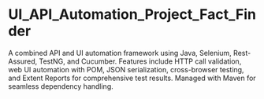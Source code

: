 # UI_API_Automation_Project_Fact_Finder
A combined API and UI automation framework using Java, Selenium, Rest-Assured, TestNG, and Cucumber. Features include HTTP call validation, web UI automation with POM, JSON serialization, cross-browser testing, and Extent Reports for comprehensive test results. Managed with Maven for seamless dependency handling.
